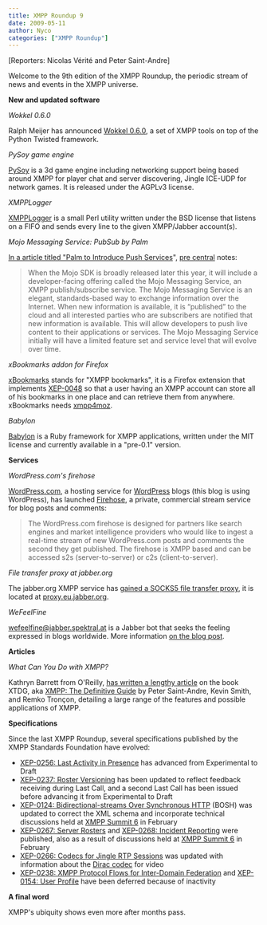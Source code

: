 ```yaml
---
title: XMPP Roundup 9
date: 2009-05-11
author: Nyco
categories: ["XMPP Roundup"]
---
```


[Reporters: Nicolas Vérité and Peter Saint-Andre]

Welcome to the 9th edition of the XMPP Roundup, the periodic stream of news and events in the XMPP universe.

**New and updated software**

*Wokkel 0.6.0*

Ralph Meijer has announced [Wokkel 0.6.0](http://wokkel.ik.nu/), a set of XMPP tools on top of the Python Twisted framework.

*PySoy game engine*

[PySoy](http://www.pysoy.org/ "http://www.pysoy.org") is a 3d game engine including networking support being based around XMPP for player chat and server discovering, Jingle ICE-UDP for network games. It is released under the AGPLv3 license.

*XMPPLogger*

[XMPPLogger](http://www.ahzf.de/itstuff/XMPPLogger/) is a small Perl utility written under the BSD license that listens on a FIFO and sends every line to the given XMPP/Jabber account(s).

*Mojo Messaging Service: PubSub by Palm*

[In a article titled "Palm to Introduce Push Services](http://www.precentral.net/palm-introduce-push-services)", [pre central](http://www.precentral.net/) notes:

> When the Mojo SDK is broadly released later this year, it will 
> include a developer-facing offering called the Mojo Messaging Service, 
> an XMPP publish/subscribe service. The Mojo Messaging Service is an
> elegant, standards-based way to exchange information over the 
> Internet. When new information is available, it is “published” to the 
> cloud and all interested parties who are subscribers are notified that 
> new information is available. This will allow developers to push live 
> content to their applications or services. The Mojo Messaging Service 
> initially will have a limited feature set and service level that will 
> evolve over time.

*xBookmarks addon for Firefox*

[xBookmarks](https://addons.mozilla.org/en-US/firefox/addon/9970) stands for "XMPP bookmarks", it is a Firefox extension that implements [XEP-0048](https://xmpp.org/extensions/xep-0048.html) so that a user having an XMPP account can store all of his bookmarks in one place and can retrieve them from anywhere. xBookmarks needs [xmpp4moz](https://addons.mozilla.org/en-US/firefox/addon/3632).

*Babylon*

[Babylon](http://babylon.rubyforge.org/README_rdoc.html) is a Ruby framework for XMPP applications, written under the MIT license and currently available in a "pre-0.1" version.

**Services**

*WordPress.com's firehose*

[WordPress.com](http://wordpress.com/), a hosting service for [WordPress](http://wordpress.org) blogs (this blog is using WordPress), has launched [Firehose](http://en.wordpress.com/firehose/), a private, commercial stream service for blog posts and comments:

> The WordPress.com firehose is designed for partners like search 
> engines and market intelligence providers who would like to ingest a 
> real-time stream of new WordPress.com posts and comments the second 
> they get published. The firehose is XMPP based and can be accessed s2s 
> (server-to-server) or c2s (client-to-server).

*File transfer proxy at jabber.org*

The jabber.org XMPP service has [gained a SOCKS5 file transfer proxy](http://www.jabber.org/index.php/2009/05/new-file-transfer-proxy/), it is located at [proxy.eu.jabber.org](xmpp:proxy.eu.jabber.org).

*WeFeelFine*

[wefeelfine@jabber.spektral.at](xmpp:wefeelfine@jabber.spektral.at) is a Jabber bot that seeks the feeling expressed in blogs worldwide. More information [on the blog post](http://blog.disktree.net/?p=84).

**Articles**

*What Can You Do with XMPP?*

Kathryn Barrett from O'Reilly, [has written a lengthy article](http://fyi.oreilly.com/2009/05/what-can-you-do-with-xmpp.html) on the book XTDG, aka [XMPP: The Definitive Guide](http://oreilly.com/catalog/9780596521264/) by Peter Saint-Andre, Kevin Smith, and Remko Tronçon, detailing a large range of the features and possible applications of XMPP.

**Specifications**

Since the last XMPP Roundup, several specifications published by the XMPP Standards Foundation have evolved:

-   [XEP-0256: Last Activity in Presence](https://xmpp.org/extensions/xep-0256.html) has advanced from Experimental to Draft
-   [XEP-0237: Roster Versioning](https://xmpp.org/extensions/xep-0237.html) has been updated to reflect feedback receiving during Last Call, and a second Last Call has been issued before advancing it from Experimental to
    Draft
-   [XEP-0124: Bidirectional-streams Over Synchronous HTTP](https://xmpp.org/extensions/xep-0124.html) (BOSH) was updated to correct the XML schema and incorporate technical discussions held at [XMPP Summit 6](https://xmpp.org/summit/summit6.shtml) in February
-   [XEP-0267: Server Rosters](https://xmpp.org/extensions/xep-0267.html) and [XEP-0268: Incident Reporting](https://xmpp.org/extensions/xep-0268.html) were published, also as a result of discussions held at [XMPP Summit 6](https://xmpp.org/summit/summit6.shtml) in February
-   [XEP-0266: Codecs for Jingle RTP Sessions](https://xmpp.org/extensions/xep-0266.html) was updated with information about the [Dirac codec](http://diracvideo.org/) for video
-   [XEP-0238: XMPP Protocol Flows for Inter-Domain Federation](https://xmpp.org/extensions/xep-0238.html) and [XEP-0154: User Profile](https://xmpp.org/extensions/xep-0154.html) have been deferred because of inactivity

**A final word**

XMPP's ubiquity shows even more after months pass.

